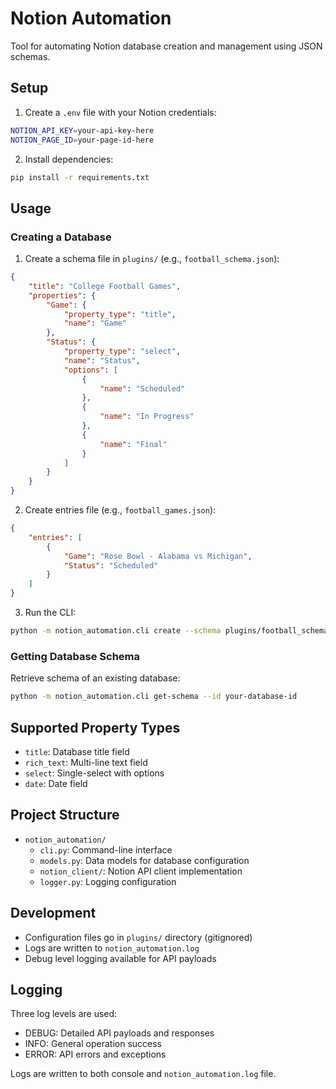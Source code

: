 # Notion Automation

Tool for automating Notion database creation and management using JSON schemas.

## Setup

1. Create a `.env` file with your Notion credentials:
```bash
NOTION_API_KEY=your-api-key-here
NOTION_PAGE_ID=your-page-id-here
```

2. Install dependencies:
```bash
pip install -r requirements.txt
```

## Usage

### Creating a Database

1. Create a schema file in `plugins/` (e.g., `football_schema.json`):
```json
{
    "title": "College Football Games",
    "properties": {
        "Game": {
            "property_type": "title",
            "name": "Game"
        },
        "Status": {
            "property_type": "select",
            "name": "Status",
            "options": [
                {
                    "name": "Scheduled"
                },
                {
                    "name": "In Progress"
                },
                {
                    "name": "Final"
                }
            ]
        }
    }
}
```

2. Create entries file (e.g., `football_games.json`):
```json
{
    "entries": [
        {
            "Game": "Rose Bowl - Alabama vs Michigan",
            "Status": "Scheduled"
        }
    ]
}
```

3. Run the CLI:
```bash
python -m notion_automation.cli create --schema plugins/football_schema.json --tasks plugins/football_games.json
```

### Getting Database Schema

Retrieve schema of an existing database:
```bash
python -m notion_automation.cli get-schema --id your-database-id
```

## Supported Property Types

- `title`: Database title field
- `rich_text`: Multi-line text field
- `select`: Single-select with options
- `date`: Date field

## Project Structure

- `notion_automation/`
  - `cli.py`: Command-line interface
  - `models.py`: Data models for database configuration
  - `notion_client/`: Notion API client implementation
  - `logger.py`: Logging configuration

## Development

- Configuration files go in `plugins/` directory (gitignored)
- Logs are written to `notion_automation.log`
- Debug level logging available for API payloads

## Logging

Three log levels are used:
- DEBUG: Detailed API payloads and responses
- INFO: General operation success
- ERROR: API errors and exceptions

Logs are written to both console and `notion_automation.log` file.
